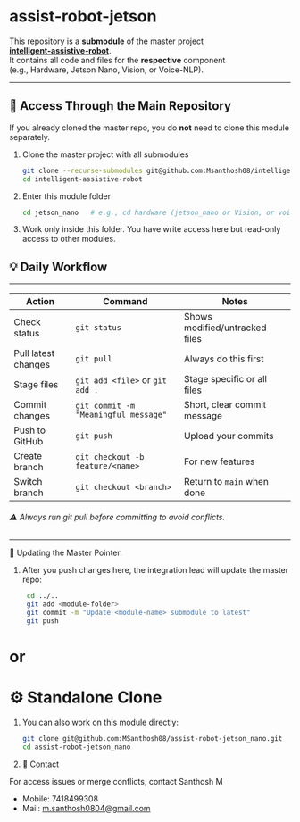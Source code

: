 # assist-robot-jetson

This repository is a **submodule** of the master project  
[**intelligent-assistive-robot**](https://github.com/Msanthosh08/intelligent-assistive-robot).  
It contains all code and files for the **respective** component  
(e.g., Hardware, Jetson Nano, Vision, or Voice-NLP).

---

## 🔑 Access Through the Main Repository
If you already cloned the master repo, you do **not** need to clone this module separately.

1. Clone the master project with all submodules  
   ```bash
   git clone --recurse-submodules git@github.com:Msanthosh08/intelligent-assistive-robot.git
   cd intelligent-assistive-robot 
2. Enter this module folder
   ```bash
   cd jetson_nano   # e.g., cd hardware (jetson_nano or Vision, or voice-nlp)

3. Work only inside this folder.
You have write access here but read-only access to other modules.
## 💡 Daily Workflow
---------------------------------------------------------------------------------------------------

| Action              | Command                              | Notes                          |
| ------------------- | ------------------------------------ | ------------------------------ |
| Check status        | `git status`                         | Shows modified/untracked files |
| Pull latest changes | `git pull`                           | Always do this first           |
| Stage files         | `git add <file>` or `git add .`      | Stage specific or all files    |
| Commit changes      | `git commit -m "Meaningful message"` | Short, clear commit message    |
| Push to GitHub      | `git push`                           | Upload your commits            |
| Create branch       | `git checkout -b feature/<name>`     | For new features               |
| Switch branch       | `git checkout <branch>`              | Return to `main` when done     |

###### ⚠️ Always run git pull before committing to avoid conflicts.
----------------------------------------------------------------------------------------------------
🔄 Updating the Master Pointer.

1. After you push changes here, the integration lead will update the master repo:
   ```bash
    cd ../..
    git add <module-folder>
    git commit -m "Update <module-name> submodule to latest"
    git push
# or
# ⚙️ Standalone Clone

1. You can also work on this module directly:
   ```bash
   git clone git@github.com:MSanthosh08/assist-robot-jetson_nano.git
   cd assist-robot-jetson_nano
2. 📧 Contact

For access issues or merge conflicts, contact Santhosh M 
- Mobile: 7418499308
- Mail: m.santhosh0804@gmail.com